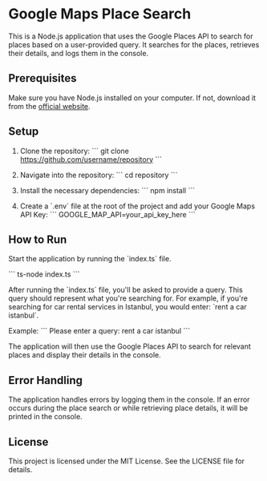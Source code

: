 # Google Maps Place Search

This is a Node.js application that uses the Google Places API to search for places based on a user-provided query. It searches for the places, retrieves their details, and logs them in the console.

## Prerequisites

Make sure you have Node.js installed on your computer. If not, download it from the [official website](https://nodejs.org/).

## Setup

1. Clone the repository:
\`\`\`
git clone https://github.com/username/repository
\`\`\`

2. Navigate into the repository:
\`\`\`
cd repository
\`\`\`

3. Install the necessary dependencies:
\`\`\`
npm install
\`\`\`

4. Create a \`.env\` file at the root of the project and add your Google Maps API Key:
\`\`\`
GOOGLE_MAP_API=your_api_key_here
\`\`\`

## How to Run

Start the application by running the \`index.ts\` file. 

\`\`\`
ts-node index.ts
\`\`\`

After running the \`index.ts\` file, you'll be asked to provide a query. This query should represent what you're searching for. For example, if you're searching for car rental services in Istanbul, you would enter: \`rent a car istanbul\`.

Example:
\`\`\`
Please enter a query: rent a car istanbul
\`\`\`

The application will then use the Google Places API to search for relevant places and display their details in the console.

## Error Handling

The application handles errors by logging them in the console. If an error occurs during the place search or while retrieving place details, it will be printed in the console.

## License

This project is licensed under the MIT License. See the LICENSE file for details.